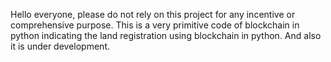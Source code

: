 Hello everyone, please do not rely on this project for any incentive or comprehensive purpose. This is a very primitive code of blockchain in python indicating the land registration using blockchain in python. And also it is under development. 
